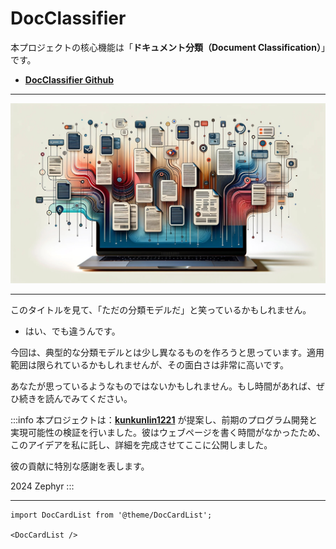 # DocClassifier

本プロジェクトの核心機能は「**ドキュメント分類（Document Classification）**」です。

- [**DocClassifier Github**](https://github.com/DocsaidLab/DocClassifier)

---

![title](./resources/title.jpg)

---

このタイトルを見て、「ただの分類モデルだ」と笑っているかもしれません。

- はい、でも違うんです。

今回は、典型的な分類モデルとは少し異なるものを作ろうと思っています。適用範囲は限られているかもしれませんが、その面白さは非常に高いです。

あなたが思っているようなものではないかもしれません。もし時間があれば、ぜひ続きを読んでみてください。

:::info
本プロジェクトは：[**kunkunlin1221**](https://github.com/kunkunlin1221) が提案し、前期のプログラム開発と実現可能性の検証を行いました。彼はウェブページを書く時間がなかったため、このアイデアを私に託し、詳細を完成させてここに公開しました。

彼の貢献に特別な感謝を表します。

2024 Zephyr
:::

---

```mdx-code-block
import DocCardList from '@theme/DocCardList';

<DocCardList />
```
